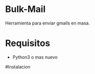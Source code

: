 # Bulk-Mail

Herramienta para enviar gmails en masa.

# Requisitos
 - Python3 o mas nuevo

#Instalacion
